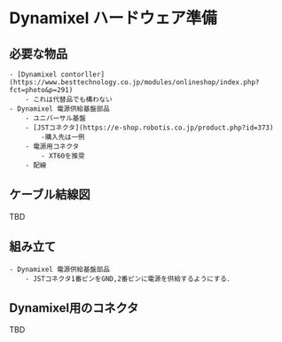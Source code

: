 # Dynamixel ハードウェア準備

## 必要な物品
    - [Dynamixel contorller](https://www.besttechnology.co.jp/modules/onlineshop/index.php?fct=photo&p=291)
        - これは代替品でも構わない
    - Dynamixel 電源供給基盤部品
        - ユニバーサル基盤
        - [JSTコネクタ](https://e-shop.robotis.co.jp/product.php?id=373)
            -購入先は一例
        - 電源用コネクタ
            - XT60を推奨
        - 配線

## ケーブル結線図

TBD

## 組み立て
    - Dynamixel 電源供給基盤部品
        - JSTコネクタ1番ピンをGND,2番ピンに電源を供給するようにする．

## Dynamixel用のコネクタ

TBD

